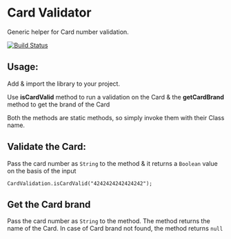 Card Validator
===================
Generic helper for Card number validation.

[![Build Status](https://travis-ci.org/auro007/CardValidator.svg?branch=master)](https://travis-ci.org/auro007/CardValidator)


Usage:
-------------

Add & import the library to your project.

Use **isCardValid** method to run a validation on the Card & the **getCardBrand** method to get the brand of the Card

Both the methods are static methods, so simply invoke them with their Class name.


Validate the Card:
-------------------------

Pass the card number as `String` to the method & it returns a `Boolean` value on the basis of the input

`CardValidation.isCardValid("4242424242424242");`


Get the Card brand
-------------------------
Pass the card number as `String` to the method. The method returns the name of the Card.
In case of Card brand not found, the method returns `null`

